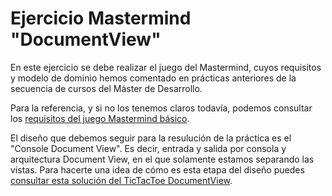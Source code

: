 # Ejercicio Mastermind "DocumentView"

En este ejercicio se debe realizar el juego del Mastermind, cuyos requisitos y modelo de dominio hemos comentado en prácticas anteriores de la secuencia de cursos del Máster de Desarrollo.

Para la referencia, y si no los tenemos claros todavía, podemos consultar los [requisitos del juego Mastermind básico](https://github.com/EscuelaIt/game-mastermind-requisitos/tree/master/1.0.basic).

El diseño que debemos seguir para la resulución de la práctica es el "Console Document View". Es decir, entrada y salida por consola y arquitectura Document View, en el que solamente estamos separando las vistas. Para hacerte una idea de cómo es esta etapa del diseño puedes [consultar esta solución del TicTacToe DocumentView](https://github.com/EscuelaIt/game-ticTacToe-usantatecla-tech-java/tree/master/documentView/basic).